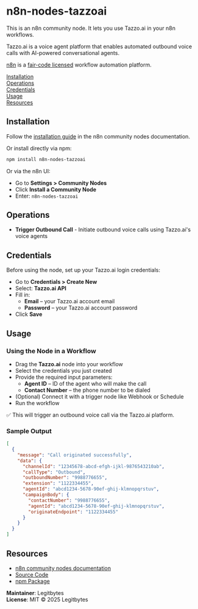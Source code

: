 # n8n-nodes-tazzoai

This is an n8n community node. It lets you use Tazzo.ai in your n8n workflows.

Tazzo.ai is a voice agent platform that enables automated outbound voice calls with AI-powered conversational agents.

[n8n](https://n8n.io/) is a [fair-code licensed](https://docs.n8n.io/reference/license/) workflow automation platform.

[Installation](#installation)  
[Operations](#operations)  
[Credentials](#credentials)   
[Usage](#usage)  
[Resources](#resources)  

## Installation

Follow the [installation guide](https://docs.n8n.io/integrations/community-nodes/installation/) in the n8n community nodes documentation.

Or install directly via npm:

```bash
npm install n8n-nodes-tazzoai
```

Or via the n8n UI:
* Go to **Settings > Community Nodes**
* Click **Install a Community Node**
* Enter: `n8n-nodes-tazzoai`

## Operations

* **Trigger Outbound Call** - Initiate outbound voice calls using Tazzo.ai's voice agents

## Credentials

Before using the node, set up your Tazzo.ai login credentials:

* Go to **Credentials > Create New**
* Select: **Tazzo.ai API**
* Fill in:
   * **Email** – your Tazzo.ai account email
   * **Password** – your Tazzo.ai account password
* Click **Save**


## Usage

### Using the Node in a Workflow

* Drag the **Tazzo.ai** node into your workflow
* Select the credentials you just created
* Provide the required input parameters:
   * **Agent ID** – ID of the agent who will make the call
   * **Contact Number** – the phone number to be dialed
* (Optional) Connect it with a trigger node like Webhook or Schedule
* Run the workflow

✅ This will trigger an outbound voice call via the Tazzo.ai platform.

### Sample Output

```json
[
  {
    "message": "Call originated successfully",
    "data": {
      "channelId": "12345678-abcd-efgh-ijkl-9876543210ab",
      "callType": "Outbound",
      "outboundNumber": "9988776655",
      "extension": "1122334455",
      "agentId": "abcd1234-5678-90ef-ghij-klmnopqrstuv",
      "campaignBody": {
        "contactNumber": "9988776655",
        "agentId": "abcd1234-5678-90ef-ghij-klmnopqrstuv",
        "originateEndpoint": "1122334455"
      }
    }
  }
]
```

## Resources

* [n8n community nodes documentation](https://docs.n8n.io/integrations/#community-nodes)
* [Source Code](https://github.com/legitbytes/n8n-nodes-tazzoai)
* [npm Package](https://www.npmjs.com/package/n8n-nodes-tazzoai)

**Maintainer**: Legitbytes  
**License**: MIT © 2025 Legitbytes
